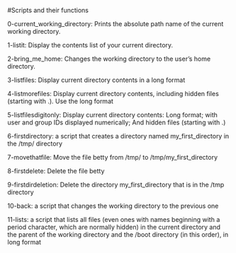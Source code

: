 #Scripts and their functions

0-current_working_directory:  Prints the absolute path name of the current working directory.

1-listit:  Display the contents list of your current directory.

2-bring_me_home:  Changes the working directory to the user’s home directory.

 3-listfiles: Display current directory contents in a long format

 4-listmorefiles: Display current directory contents, including hidden files (starting with .). Use the long format

 5-listfilesdigitonly: Display current directory contents: Long format; with user and group IDs displayed numerically; And hidden files (starting with .)

 6-firstdirectory: a script that creates a directory named my_first_directory in the /tmp/ directory

 7-movethatfile: Move the file betty from /tmp/ to /tmp/my_first_directory

 8-firstdelete: Delete the file betty

 9-firstdirdeletion: Delete the directory my_first_directory that is in the /tmp directory

 10-back: a script that changes the working directory to the previous one

 11-lists: a script that lists all files (even ones with names beginning with a period character, which are normally hidden) in the current directory and the parent of the working directory and the /boot directory (in this order), in long format
